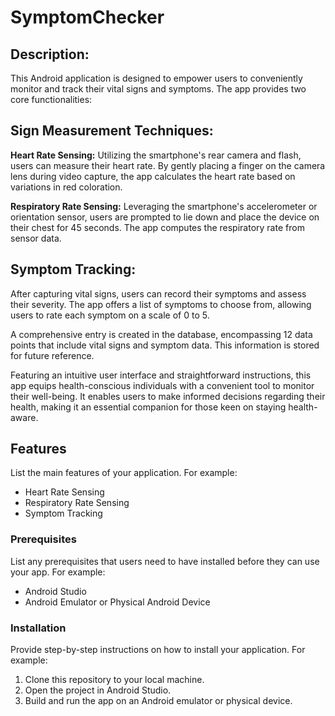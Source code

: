 # SymptomChecker

## Description:

This Android application is designed to empower users to conveniently monitor and track their vital signs and symptoms. The app provides two core functionalities:

## Sign Measurement Techniques:

**Heart Rate Sensing:** Utilizing the smartphone's rear camera and flash, users can measure their heart rate. By gently placing a finger on the camera lens during video capture, the app calculates the heart rate based on variations in red coloration.

**Respiratory Rate Sensing:** Leveraging the smartphone's accelerometer or orientation sensor, users are prompted to lie down and place the device on their chest for 45 seconds. The app computes the respiratory rate from sensor data.

## Symptom Tracking:

After capturing vital signs, users can record their symptoms and assess their severity. The app offers a list of symptoms to choose from, allowing users to rate each symptom on a scale of 0 to 5.

A comprehensive entry is created in the database, encompassing 12 data points that include vital signs and symptom data. This information is stored for future reference.

Featuring an intuitive user interface and straightforward instructions, this app equips health-conscious individuals with a convenient tool to monitor their well-being. It enables users to make informed decisions regarding their health, making it an essential companion for those keen on staying health-aware.

## Features

List the main features of your application. For example:

- Heart Rate Sensing
- Respiratory Rate Sensing
- Symptom Tracking

### Prerequisites

List any prerequisites that users need to have installed before they can use your app. For example:

- Android Studio
- Android Emulator or Physical Android Device

### Installation

Provide step-by-step instructions on how to install your application. For example:

1. Clone this repository to your local machine.
2. Open the project in Android Studio.
3. Build and run the app on an Android emulator or physical device.

